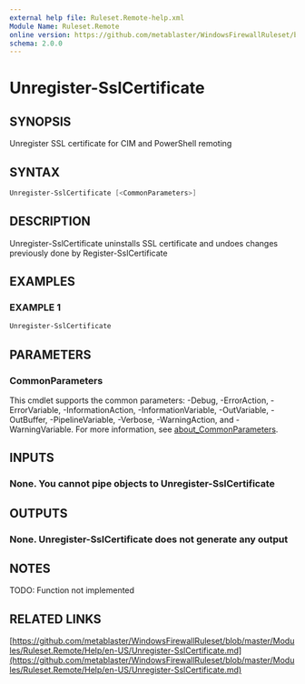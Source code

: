 ```yaml
---
external help file: Ruleset.Remote-help.xml
Module Name: Ruleset.Remote
online version: https://github.com/metablaster/WindowsFirewallRuleset/blob/master/Modules/Ruleset.Remote/Help/en-US/Unregister-SslCertificate.md
schema: 2.0.0
---
```


# Unregister-SslCertificate

## SYNOPSIS

Unregister SSL certificate for CIM and PowerShell remoting

## SYNTAX

```powershell
Unregister-SslCertificate [<CommonParameters>]
```

## DESCRIPTION

Unregister-SslCertificate uninstalls SSL certificate and undoes changes
previously done by Register-SslCertificate

## EXAMPLES

### EXAMPLE 1

```powershell
Unregister-SslCertificate
```

## PARAMETERS

### CommonParameters

This cmdlet supports the common parameters: -Debug, -ErrorAction, -ErrorVariable, -InformationAction, -InformationVariable, -OutVariable, -OutBuffer, -PipelineVariable, -Verbose, -WarningAction, and -WarningVariable. For more information, see [about_CommonParameters](http://go.microsoft.com/fwlink/?LinkID=113216).

## INPUTS

### None. You cannot pipe objects to Unregister-SslCertificate

## OUTPUTS

### None. Unregister-SslCertificate does not generate any output

## NOTES

TODO: Function not implemented

## RELATED LINKS

[https://github.com/metablaster/WindowsFirewallRuleset/blob/master/Modules/Ruleset.Remote/Help/en-US/Unregister-SslCertificate.md](https://github.com/metablaster/WindowsFirewallRuleset/blob/master/Modules/Ruleset.Remote/Help/en-US/Unregister-SslCertificate.md)
